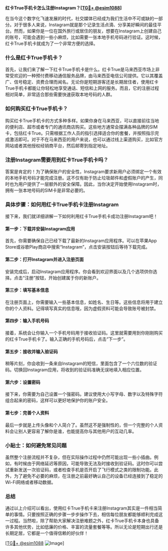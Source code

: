 **红卡True手机卡怎么注册Instagram？[[TG💪+ @esim1088](https://t.me/s/esim1088)]**

在当今这个数字化飞速发展的时代，社交媒体已经成为我们生活中不可或缺的一部分。对于很多人来说，Instagram就是那个记录生活点滴、分享美好瞬间的最佳平台。然而，如果你是一位在国外旅行或居住的朋友，想要在Instagram上创建自己的账号，可能会遇到一些小麻烦，比如需要一张本地手机号码进行验证。这时候，红卡True手机卡就成为了一个非常方便的选择。

### 什么是红卡True手机卡？

首先，让我们来了解一下红卡True手机卡是什么。红卡True是马来西亚市场上非常受欢迎的一种预付费移动通信服务品牌，由马来西亚电信公司提供。它以其覆盖广、信号稳定、资费合理而闻名。无论你是短期游客还是长期居住者，使用红卡True手机卡都能让你轻松地享受通话、短信和上网的服务。而且，它的注册过程相对简单，非常适合那些需要快速获取本地号码的人群。

### 如何购买红卡True手机卡？

购买红卡True手机卡的方式多种多样。如果你身在马来西亚，可以直接前往当地的便利店、超市或者专门的通讯商店购买。这些地方通常会摆满各种品牌的SIM卡，包括红卡True。只需根据工作人员的指引选择适合你的套餐，并按照指示完成激活即可。对于不在马来西亚的用户来说，也可以通过线上渠道购买，比如官方网站或者其他授权经销商平台，然后邮寄到指定地址。

### 注册Instagram需要用到红卡True手机卡吗？

答案是肯定的！为了确保账户的安全性，Instagram要求新用户必须绑定一个有效的本地手机号码才能完成注册。这不仅有助于防止垃圾邮件和虚假账户的产生，同时也为用户提供了一层额外的安全保障。因此，当你决定开始使用Instagram时，拥有一张本地号码的SIM卡是非常必要的。

### 具体步骤：如何用红卡True手机卡注册Instagram

接下来，我们就详细讲解一下如何利用红卡True手机卡成功注册Instagram吧！

#### 第一步：下载并安装Instagram应用
首先，你需要确保自己已经下载了最新的Instagram应用程序。可以在苹果App Store或谷歌Play商店中搜索“Instagram”，点击安装按钮后等待下载完成。

#### 第二步：打开Instagram并进入注册页面
安装完成后，启动Instagram应用程序。你会看到欢迎界面以及几个选项供你选择。点击“注册”按钮，开始创建属于你的新账户。

#### 第三步：填写基本信息
在注册页面上，你需要输入一些基本信息，如姓名、生日等。这些信息将用于建立你的个人资料。记得填写真实的信息哦，因为虚假资料可能会导致账号被封禁。

#### 第四步：输入手机号码
接着，系统会让你输入一个手机号码用于接收验证码。这里就需要用到你刚刚购买的红卡True手机卡了。输入正确的手机号码后，点击“下一步”。

#### 第五步：接收并输入验证码
稍等片刻，你会收到一条来自Instagram的短信，里面包含了一个六位数的验证码。切换回Instagram应用，将收到的验证码准确无误地填入相应位置。

#### 第六步：设置密码
接下来，你需要为自己设置一个强密码。建议使用大小写字母、数字以及特殊字符组合起来的密码，这样可以更好地保护你的账户安全。

#### 第七步：完善个人资料
最后一步就是上传头像和个人简介了。虽然这不是强制性的，但一个完整的个人资料会让别人更容易了解你是谁，也能提高你与其他用户的互动几率。

### 小贴士：如何避免常见问题

虽然整个注册流程并不复杂，但在实际操作过程中仍然可能出现一些小插曲。例如，有时候由于网络延迟等原因，可能导致无法及时接收到验证码。这时你可以尝试重新发送一次验证码，或者检查手机是否开启了飞行模式之类的限制功能。此外，为了避免不必要的麻烦，在注册之前最好确认自己的设备已经连接到了稳定的Wi-Fi网络或者移动数据。

### 总结

通过以上介绍可以看出，使用红卡True手机卡来注册Instagram其实是一件相当简单的事情。只要按照正确的步骤一步步操作下去，相信每位朋友都能够顺利完成这一过程。当然啦，除了帮助大家解决注册难题之外，红卡True手机卡本身也具备许多其他优势，比如低廉的价格、丰富的流量套餐等等。所以无论是短期出行还是长期定居，它都是一个值得信赖的好伙伴！

[[TG💪+ @esim1088](https://t.me/s/esim1088) ![Image](https://i.postimg.cc/4NQfJmqS/Snipaste-2025-05-13-00-14-12.png)]
